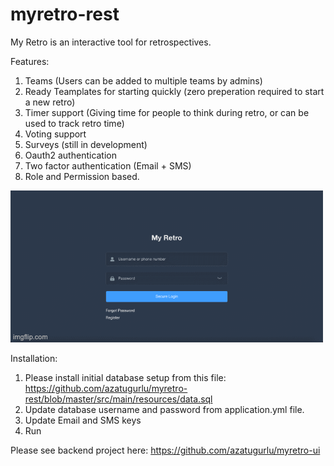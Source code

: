 # myretro-rest


My Retro is an interactive tool for retrospectives. 

Features:
1. Teams (Users can be added to multiple teams by admins)
2. Ready Teamplates for starting quickly (zero preperation required to start a new retro)
3. Timer support (Giving time for people to think during retro, or can be used to track retro time)
4. Voting support
5. Surveys (still in development)
6. Oauth2 authentication
7. Two factor authentication (Email + SMS)
8. Role and Permission based.


![Demo](https://github.com/azatugurlu/myretro-ui/blob/9abcb4a16d20742110a94c011538a774e9044133/635lyq.gif)


Installation:
1. Please install initial database setup from this file: https://github.com/azatugurlu/myretro-rest/blob/master/src/main/resources/data.sql
2. Update database username and password from application.yml file.
2. Update Email and SMS keys
3. Run


Please see backend project here: https://github.com/azatugurlu/myretro-ui
